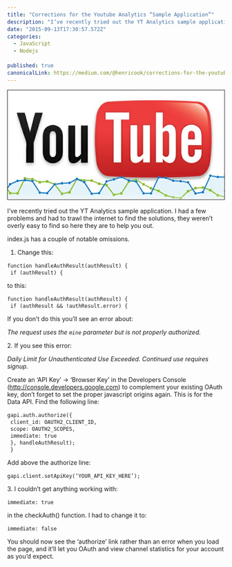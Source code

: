 ```yaml
---
title: "Corrections for the Youtube Analytics “Sample Application”"
description: "I’ve recently tried out the YT Analytics sample application. I had a few problems and had to trawl the internet to find the solutions, they weren’t overly easy to find so here they are to help you…"
date: "2015-09-13T17:30:57.572Z"
categories: 
  - JavaScript
  - Nodejs

published: true
canonicalLink: https://medium.com/@henricook/corrections-for-the-youtube-analytics-sample-application-2fc224b9aeda
---
```


![](./asset-1.jpeg)

I’ve recently tried out the YT Analytics sample application. I had a few problems and had to trawl the internet to find the solutions, they weren’t overly easy to find so here they are to help you out.

index.js has a couple of notable omissions.

1.  Change this:

```
function handleAuthResult(authResult) {
 if (authResult) {
```

to this:

```
function handleAuthResult(authResult) {
 if (authResult && !authResult.error) {
```

If you don’t do this you’ll see an error about:

_The request uses the <code>mine</code> parameter but is not properly authorized._

2\. If you see this error:

_Daily Limit for Unauthenticated Use Exceeded. Continued use requires signup._

Create an ‘API Key’ -> ‘Browser Key’ in the Developers Console (http://console.developers.google.com) to complement your existing OAuth key, don’t forget to set the proper javascript origins again. This is for the Data API. Find the following line:

```
gapi.auth.authorize({
 client_id: OAUTH2_CLIENT_ID,
 scope: OAUTH2_SCOPES,
 immediate: true
 }, handleAuthResult);
 }
```

Add above the authorize line:

```
gapi.client.setApiKey(‘YOUR_API_KEY_HERE’);
```

3\. I couldn’t get anything working with:

```
immediate: true
```

in the checkAuth() function. I had to change it to:

```
immediate: false
```

You should now see the ‘authorize’ link rather than an error when you load the page, and it’ll let you OAuth and view channel statistics for your account as you’d expect.
